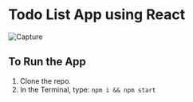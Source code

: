 # Todo List App using React
![Capture](https://user-images.githubusercontent.com/83405310/177830740-ffa8b6e4-a60c-4ac8-9da8-70548522b885.PNG)

## To Run the App
1. Clone the repo.
2. In the Terminal, type: `npm i && npm start`
